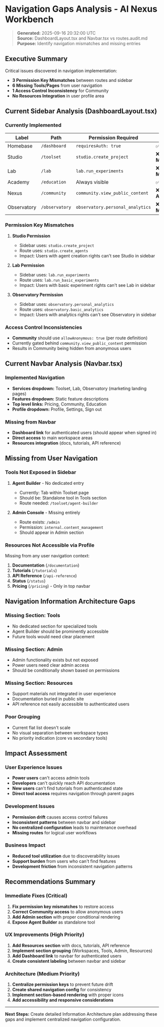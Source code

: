# Navigation Gaps Analysis - AI Nexus Workbench

> **Generated:** 2025-09-16 20:32:00 UTC  
> **Source:** DashboardLayout.tsx and Navbar.tsx vs routes.audit.md  
> **Purpose:** Identify navigation mismatches and missing entries

## Executive Summary

Critical issues discovered in navigation implementation:
- **3 Permission Key Mismatches** between routes and sidebar
- **6 Missing Tools/Pages** from user navigation
- **1 Access Control Inconsistency** for Community
- **No Resources Integration** in user profile area

## Current Sidebar Analysis (DashboardLayout.tsx)

### Currently Implemented
| Label | Path | Permission Required | Notes |
|-------|------|-------------------|-------|
| Homebase | `/dashboard` | `requiresAuth: true` | ✅ Correct |
| Studio | `/toolset` | `studio.create_project` | ❌ **MISMATCH** |
| Lab | `/lab` | `lab.run_experiments` | ❌ **MISMATCH** |
| Academy | `/education` | Always visible | ✅ Correct |
| Nexus | `/community` | `community.view_public_content` | ❌ **WRONG ACCESS** |
| Observatory | `/observatory` | `observatory.personal_analytics` | ❌ **MISMATCH** |

### Permission Key Mismatches
1. **Studio Permission**
   - Sidebar uses: `studio.create_project`
   - Route uses: `studio.create_agents`
   - Impact: Users with agent creation rights can't see Studio in sidebar

2. **Lab Permission**
   - Sidebar uses: `lab.run_experiments`
   - Route uses: `lab.run_basic_experiments`
   - Impact: Users with basic experiment rights can't see Lab in sidebar

3. **Observatory Permission**
   - Sidebar uses: `observatory.personal_analytics`
   - Route uses: `observatory.basic_analytics`
   - Impact: Users with analytics rights can't see Observatory in sidebar

### Access Control Inconsistencies
- **Community** should use `allowAnonymous: true` (per route definition)
- Currently gated behind `community.view_public_content` permission
- Results in Community being hidden from anonymous users

## Current Navbar Analysis (Navbar.tsx)

### Implemented Navigation
- **Services dropdown:** Toolset, Lab, Observatory (marketing landing pages)
- **Features dropdown:** Static feature descriptions
- **Top level links:** Pricing, Community, Education
- **Profile dropdown:** Profile, Settings, Sign out

### Missing from Navbar
- **Dashboard link** for authenticated users (should appear when signed in)
- **Direct access** to main workspace areas
- **Resources integration** (docs, tutorials, API reference)

## Missing from User Navigation

### Tools Not Exposed in Sidebar
1. **Agent Builder** - No dedicated entry
   - Currently: Tab within Toolset page
   - Should be: Standalone tool in Tools section
   - Route needed: `/toolset/agent-builder`

2. **Admin Console** - Missing entirely
   - Route exists: `/admin`
   - Permission: `internal.content_management`
   - Should appear in Admin section

### Resources Not Accessible via Profile
Missing from any user navigation context:
1. **Documentation** (`/documentation`) 
2. **Tutorials** (`/tutorials`)
3. **API Reference** (`/api-reference`) 
4. **Status** (`/status`)
5. **Pricing** (`/pricing`) - Only in top navbar

## Navigation Information Architecture Gaps

### Missing Section: Tools
- No dedicated section for specialized tools
- Agent Builder should be prominently accessible
- Future tools would need clear placement

### Missing Section: Admin
- Admin functionality exists but not exposed
- Power users need clear admin access
- Should be conditionally shown based on permissions

### Missing Section: Resources
- Support materials not integrated in user experience
- Documentation buried in public site
- API reference not easily accessible to authenticated users

### Poor Grouping
- Current flat list doesn't scale
- No visual separation between workspace types
- No priority indication (core vs secondary tools)

## Impact Assessment

### User Experience Issues
- **Power users** can't access admin tools
- **Developers** can't quickly reach API documentation
- **New users** can't find tutorials from authenticated state
- **Direct tool access** requires navigation through parent pages

### Development Issues
- **Permission drift** causes access control failures
- **Inconsistent patterns** between navbar and sidebar
- **No centralized configuration** leads to maintenance overhead
- **Missing routes** for logical user workflows

### Business Impact
- **Reduced tool utilization** due to discoverability issues
- **Support burden** from users who can't find features
- **Development friction** from inconsistent navigation patterns

## Recommendations Summary

### Immediate Fixes (Critical)
1. **Fix permission key mismatches** to restore access
2. **Correct Community access** to allow anonymous users
3. **Add Admin section** with proper conditional rendering
4. **Expose Agent Builder** as standalone tool

### UX Improvements (High Priority)
1. **Add Resources section** with docs, tutorials, API reference
2. **Implement section grouping** (Workspaces, Tools, Admin, Resources)
3. **Add Dashboard link** to navbar for authenticated users
4. **Create consistent labeling** between navbar and sidebar

### Architecture (Medium Priority)
1. **Centralize permission keys** to prevent future drift
2. **Create shared navigation config** for consistency
3. **Implement section-based rendering** with proper icons
4. **Add accessibility and responsive considerations**

---

**Next Steps:** Create detailed Information Architecture plan addressing these gaps and implement centralized navigation configuration.
